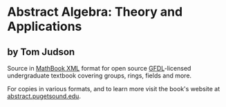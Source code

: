 Abstract Algebra: Theory and Applications
=========================================

by Tom Judson
-------------

Source in [MathBook XML](http://mathbook.pugetsound.edu) format for open source [GFDL](https://www.gnu.org/copyleft/fdl.html)-licensed undergraduate textbook covering groups, rings, fields and more.

For copies in various formats, and to learn more visit the book's website at [abstract.pugetsound.edu](http://abstract.pugetsound.edu).
